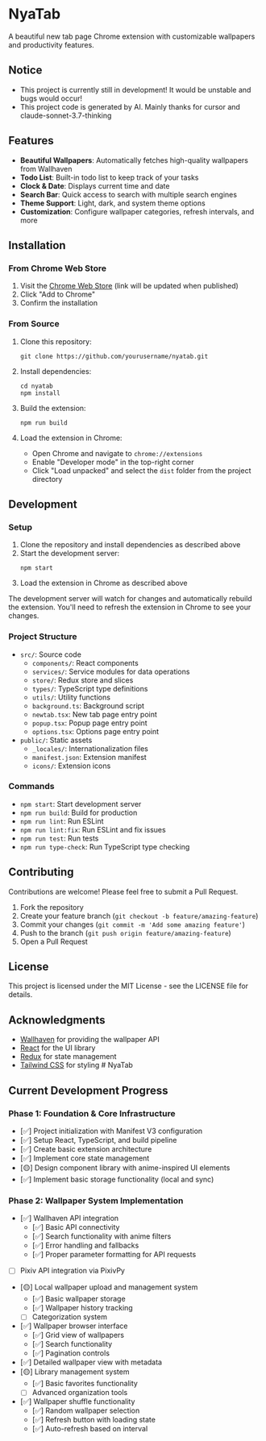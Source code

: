 # NyaTab

A beautiful new tab page Chrome extension with customizable wallpapers and productivity features.

## Notice
- This project is currently still in development! It would be unstable and bugs would occur!
- This project code is generated by AI. Mainly thanks for cursor and claude-sonnet-3.7-thinking

## Features

- **Beautiful Wallpapers**: Automatically fetches high-quality wallpapers from Wallhaven
- **Todo List**: Built-in todo list to keep track of your tasks
- **Clock & Date**: Displays current time and date
- **Search Bar**: Quick access to search with multiple search engines
- **Theme Support**: Light, dark, and system theme options
- **Customization**: Configure wallpaper categories, refresh intervals, and more

## Installation

### From Chrome Web Store

1. Visit the [Chrome Web Store](https://chrome.google.com/webstore) (link will be updated when published)
2. Click "Add to Chrome"
3. Confirm the installation

### From Source

1. Clone this repository:
   ```
   git clone https://github.com/yourusername/nyatab.git
   ```

2. Install dependencies:
   ```
   cd nyatab
   npm install
   ```

3. Build the extension:
   ```
   npm run build
   ```

4. Load the extension in Chrome:
   - Open Chrome and navigate to `chrome://extensions`
   - Enable "Developer mode" in the top-right corner
   - Click "Load unpacked" and select the `dist` folder from the project directory

## Development

### Setup

1. Clone the repository and install dependencies as described above
2. Start the development server:
   ```
   npm start
   ```
3. Load the extension in Chrome as described above

The development server will watch for changes and automatically rebuild the extension. You'll need to refresh the extension in Chrome to see your changes.

### Project Structure

- `src/`: Source code
  - `components/`: React components
  - `services/`: Service modules for data operations
  - `store/`: Redux store and slices
  - `types/`: TypeScript type definitions
  - `utils/`: Utility functions
  - `background.ts`: Background script
  - `newtab.tsx`: New tab page entry point
  - `popup.tsx`: Popup page entry point
  - `options.tsx`: Options page entry point
- `public/`: Static assets
  - `_locales/`: Internationalization files
  - `manifest.json`: Extension manifest
  - `icons/`: Extension icons

### Commands

- `npm start`: Start development server
- `npm run build`: Build for production
- `npm run lint`: Run ESLint
- `npm run lint:fix`: Run ESLint and fix issues
- `npm run test`: Run tests
- `npm run type-check`: Run TypeScript type checking

## Contributing

Contributions are welcome! Please feel free to submit a Pull Request.

1. Fork the repository
2. Create your feature branch (`git checkout -b feature/amazing-feature`)
3. Commit your changes (`git commit -m 'Add some amazing feature'`)
4. Push to the branch (`git push origin feature/amazing-feature`)
5. Open a Pull Request

## License

This project is licensed under the MIT License - see the LICENSE file for details.

## Acknowledgments

- [Wallhaven](https://wallhaven.cc/) for providing the wallpaper API
- [React](https://reactjs.org/) for the UI library
- [Redux](https://redux.js.org/) for state management
- [Tailwind CSS](https://tailwindcss.com/) for styling # NyaTab

## Current Development Progress
### Phase 1: Foundation & Core Infrastructure
- [✅] Project initialization with Manifest V3 configuration
- [✅] Setup React, TypeScript, and build pipeline
- [✅] Create basic extension architecture
- [✅] Implement core state management
- [🟡] Design component library with anime-inspired UI elements
- [✅] Implement basic storage functionality (local and sync)

### Phase 2: Wallpaper System Implementation
- [✅] Wallhaven API integration
  - [✅] Basic API connectivity
  - [✅] Search functionality with anime filters
  - [✅] Error handling and fallbacks
  - [✅] Proper parameter formatting for API requests
- [  ] Pixiv API integration via PixivPy
- [🟡] Local wallpaper upload and management system
  - [✅] Basic wallpaper storage
  - [✅] Wallpaper history tracking
  - [  ] Categorization system
- [✅] Wallpaper browser interface
  - [✅] Grid view of wallpapers
  - [✅] Search functionality
  - [✅] Pagination controls
- [✅] Detailed wallpaper view with metadata
- [🟡] Library management system
  - [✅] Basic favorites functionality
  - [  ] Advanced organization tools
- [✅] Wallpaper shuffle functionality
  - [✅] Random wallpaper selection
  - [✅] Refresh button with loading state
  - [✅] Auto-refresh based on interval
